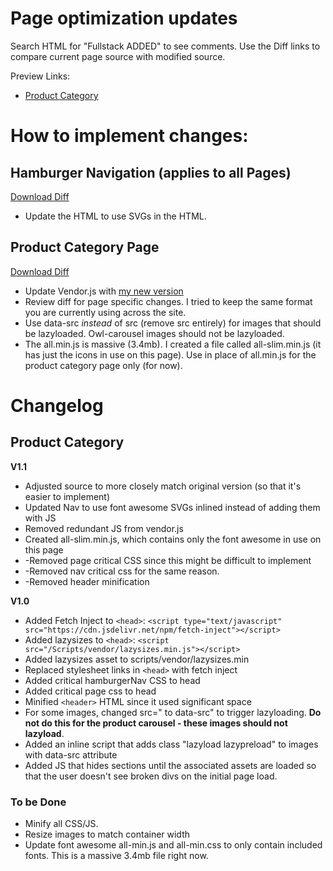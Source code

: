 # Page optimization updates
Search HTML for "Fullstack ADDED" to see comments. Use the Diff links to compare current page source with modified source.

Preview Links:
* [Product Category](https://amazing-lichterman-dfb889.netlify.com/product-category-page.html)

# How to implement changes:

## Hamburger Navigation (applies to all Pages)
[Download Diff](https://www.diffchecker.com:46997/CzqNsgIK)
* Update the HTML to use SVGs in the HTML.

## Product Category Page
[Download Diff](https://www.diffchecker.com/XqNB5NX7)
* Update Vendor.js with [my new version](/Scripts/vendor.js)
* Review diff for page specific changes. I tried to keep the same format you are currently using across the site.
* Use data-src *instead* of src (remove src entirely) for images that should be lazyloaded. Owl-carousel images should not be lazyloaded.
* The all.min.js is massive (3.4mb). I created a file called all-slim.min.js (it has just the icons in use on this page). Use in place of all.min.js for the product category page only (for now).


# Changelog

## Product Category
**V1.1**
* Adjusted source to more closely match original version (so that it's easier to implement)
* Updated Nav to use font awesome SVGs inlined instead of adding them with JS
* Removed redundant JS from vendor.js
* Created all-slim.min.js, which contains only the font awesome in use on this page
* -Removed page critical CSS since this might be difficult to implement
* -Removed nav critical css for the same reason.
* -Removed header minification

**V1.0**
* Added Fetch Inject to `<head>`: `<script type="text/javascript" src="https://cdn.jsdelivr.net/npm/fetch-inject"></script>`
* Added lazysizes to `<head>`: `<script src="/Scripts/vendor/lazysizes.min.js"></script>`
* Added lazysizes asset to scripts/vendor/lazysizes.min
* Replaced stylesheet links in `<head>` with fetch inject
* Added critical hamburgerNav CSS to head
* Added critical page css to head
* Minified `<header>` HTML since it used significant space
* For some images, changed src=" to data-src" to trigger lazyloading. **Do not do this for the product carousel - these images should not lazyload**.
* Added an inline script that adds class "lazyload lazypreload" to images with data-src attribute
* Added JS that hides sections until the associated assets are loaded so that the user doesn't see broken divs on the initial page load.

### To be Done
* Minify all CSS/JS.
* Resize images to match container width
* Update font awesome all-min.js and all-min.css to only contain included fonts. This is a massive 3.4mb file right now.